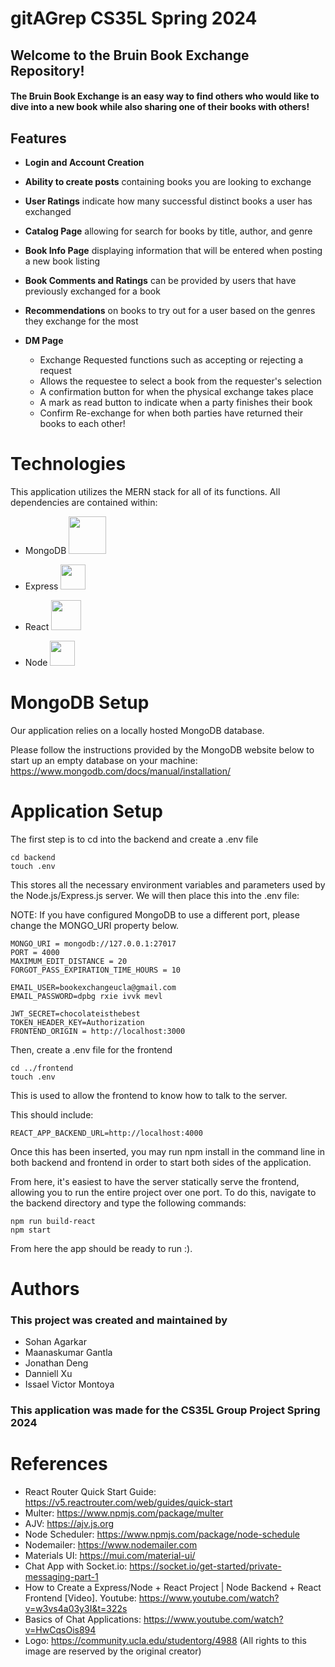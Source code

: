 # gitAGrep CS35L Spring 2024

## **Welcome to the Bruin Book Exchange Repository!**
#### The Bruin Book Exchange is an easy way to find others who would like to dive into a new book while also sharing one of their books with others!

## Features
- **Login and Account Creation**

- **Ability to create posts** containing books you are looking to exchange

- **User Ratings** indicate how many successful distinct books a user has exchanged

- **Catalog Page** allowing for search for books by title, author, and genre

- **Book Info Page** displaying information that will be entered when posting a new book listing

- **Book Comments and Ratings** can be provided by users that have previously exchanged for a book

- **Recommendations** on books to try out for a user based on the genres they exchange for the most

- **DM Page**
    - Exchange Requested functions such as accepting or rejecting a request
    - Allows the requestee to select a book from the requester's selection
    - A confirmation button for when the physical exchange takes place
    - A mark as read button to indicate when a party finishes their book
    - Confirm Re-exchange for when both parties have returned their books to each other!

# Technologies
This application utilizes the MERN stack for all of its functions. All dependencies are contained within:

- MongoDB <img src = https://1000logos.net/wp-content/uploads/2020/08/MongoDB-Emblem.jpg width = 60 px>

- Express <img src = https://ajeetchaulagain.com/static/7cb4af597964b0911fe71cb2f8148d64/87351/express-js.png width = 40px>
- React <img src = https://www.pngitem.com/pimgs/m/664-6644509_icon-react-js-logo-hd-png-download.png width = 48px>
- Node <img src = https://cdn1.iconfinder.com/data/icons/programing-development-8/24/node_js_logo-1024.png width= 40px>


# MongoDB Setup

Our application relies on a locally hosted MongoDB database.

Please follow the instructions provided by the MongoDB website below to start up an empty database on your machine:
https://www.mongodb.com/docs/manual/installation/

# Application Setup

The first step is to cd into the backend and create a .env file
```
cd backend
touch .env
```
This stores all the necessary environment variables and parameters used by the Node.js/Express.js server.
We will then place this into the .env file:

NOTE: If you have configured MongoDB to use a different port, please change the MONGO_URI property
below.

```
MONGO_URI = mongodb://127.0.0.1:27017
PORT = 4000
MAXIMUM_EDIT_DISTANCE = 20
FORGOT_PASS_EXPIRATION_TIME_HOURS = 10

EMAIL_USER=bookexchangeucla@gmail.com
EMAIL_PASSWORD=dpbg rxie ivvk mevl

JWT_SECRET=chocolateisthebest
TOKEN_HEADER_KEY=Authorization
FRONTEND_ORIGIN = http://localhost:3000
```

Then, create a .env file for the frontend
```
cd ../frontend
touch .env
```

This is used to allow the frontend to know how to talk to the server.

This should include:
```
REACT_APP_BACKEND_URL=http://localhost:4000
```

Once this has been inserted, you may run npm install in the command line in both backend and frontend in order to start both sides of the application.

From here, it's easiest to have the server statically serve the frontend, allowing you to run the entire project
over one port. To do this, navigate to the backend directory and type the following commands:
```
npm run build-react
npm start
```

From here the app should be ready to run :).


# Authors
### This project was created and maintained by 
- Sohan Agarkar 
- Maanaskumar Gantla 
- Jonathan Deng 
- Danniell Xu
- Issael Victor Montoya

### This application was made for the CS35L Group Project Spring 2024

# References

- React Router Quick Start Guide: https://v5.reactrouter.com/web/guides/quick-start
- Multer: https://www.npmjs.com/package/multer
- AJV: https://ajv.js.org
- Node Scheduler: https://www.npmjs.com/package/node-schedule
- Nodemailer: https://www.nodemailer.com
- Materials UI: https://mui.com/material-ui/
- Chat App with Socket.io: https://socket.io/get-started/private-messaging-part-1
- How to Create a Express/Node + React Project | Node Backend + React Frontend [Video]. Youtube: https://www.youtube.com/watch?v=w3vs4a03y3I&t=322s
- Basics of Chat Applications: https://www.youtube.com/watch?v=HwCqsOis894
- Logo: https://community.ucla.edu/studentorg/4988 (All rights to this image are reserved by the original creator)
